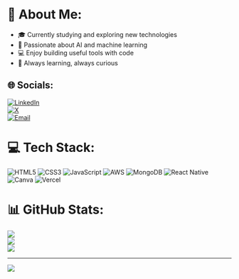 # 💫 About Me:

- 🎓 Currently studying and exploring new technologies  
- 🤖 Passionate about AI and machine learning  
- 💻 Enjoy building useful tools with code  
- 🌱 Always learning, always curious  

## 🌐 Socials:
[![LinkedIn](https://img.shields.io/badge/LinkedIn-%230077B5.svg?logo=linkedin&logoColor=white)](https://www.linkedin.com/in/umar-syakir-harun-b9a5b3319)  
[![X](https://img.shields.io/badge/X-black.svg?logo=X&logoColor=white)](https://x.com/nzsykr)  
[![Email](https://img.shields.io/badge/Email-D14836?logo=gmail&logoColor=white)](mailto:umarsyakir16@gmail.com)


# 💻 Tech Stack:
![HTML5](https://img.shields.io/badge/html5-%23E34F26.svg?style=for-the-badge&logo=html5&logoColor=white) ![CSS3](https://img.shields.io/badge/css3-%231572B6.svg?style=for-the-badge&logo=css3&logoColor=white) ![JavaScript](https://img.shields.io/badge/javascript-%23323330.svg?style=for-the-badge&logo=javascript&logoColor=%23F7DF1E) ![AWS](https://img.shields.io/badge/AWS-%23FF9900.svg?style=for-the-badge&logo=amazon-aws&logoColor=white) ![MongoDB](https://img.shields.io/badge/MongoDB-%234ea94b.svg?style=for-the-badge&logo=mongodb&logoColor=white) ![React Native](https://img.shields.io/badge/react_native-%2320232a.svg?style=for-the-badge&logo=react&logoColor=%2361DAFB) ![Canva](https://img.shields.io/badge/Canva-%2300C4CC.svg?style=for-the-badge&logo=Canva&logoColor=white) ![Vercel](https://img.shields.io/badge/vercel-%23000000.svg?style=for-the-badge&logo=vercel&logoColor=white)
# 📊 GitHub Stats:
![](https://github-readme-stats.vercel.app/api?username=sykrwasd&theme=catppuccin_mocha&hide_border=false&include_all_commits=false&count_private=false)<br/>
![](https://nirzak-streak-stats.vercel.app/?user=sykrwasd&theme=catppuccin_mocha&hide_border=false)<br/>
![](https://github-readme-stats.vercel.app/api/top-langs/?username=sykrwasd&theme=catppuccin_mocha&hide_border=false&include_all_commits=false&count_private=false&layout=compact)

---
[![](https://visitcount.itsvg.in/api?id=sykrwasd&icon=0&color=0)](https://visitcount.itsvg.in)

<!-- Proudly created with GPRM ( https://gprm.itsvg.in ) -->

